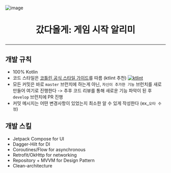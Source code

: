 ![image](https://user-images.githubusercontent.com/40740128/133790142-a7031e9d-078e-46b1-bfc7-dfc05d86f64a.png)

<h1 align="center">갔다올게: 게임 시작 알리미</h>

-----

## 개발 규칙

- 100% Kotlin
- 코드 스타일은 [코틀린 공식 스타일 가이드](https://developer.android.com/kotlin/style-guide)를 따름 (ktlint 추천) [![ktlint](https://img.shields.io/badge/code%20style-%E2%9D%A4-FF4081.svg)](https://ktlint.github.io/)
- 모든 커밋은 바로 `master` 브런치에 하는게 아닌, `자신이 추가한 기능` 브런치를 새로 만들어 여기로 진행한다 -> 추후 코드 리뷰를 통해 새로운 기능 파악이 된 후 `develop` 브런치에 PR 진행
- 커밋 메시지는 어떤 변경사항이 있었는지 최소한 알 수 있게 작성한다 (ex_`오타 수정`)



## 개발 스킬

- Jetpack Compose for UI
- Dagger-Hilt for DI
- Coroutines/Flow for asynchronous
- Retrofit/OkHttp for networking
- Repository + MVVM for Design Pattern
- Clean-architecture

